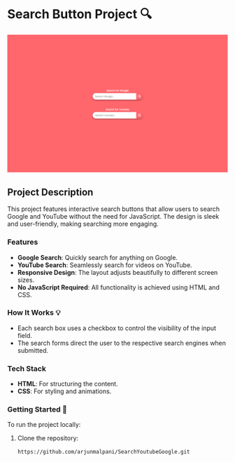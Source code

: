 # Search Button Project 🔍

![Search Button Preview](./design/image.png) <!-- Replace with your actual image path -->

## Project Description

This project features interactive search buttons that allow users to search Google and YouTube without the need for JavaScript. The design is sleek and user-friendly, making searching more engaging.

### Features

- **Google Search**: Quickly search for anything on Google.
- **YouTube Search**: Seamlessly search for videos on YouTube.
- **Responsive Design**: The layout adjusts beautifully to different screen sizes.
- **No JavaScript Required**: All functionality is achieved using HTML and CSS.

### How It Works 💡

- Each search box uses a checkbox to control the visibility of the input field.
- The search forms direct the user to the respective search engines when submitted.

### Tech Stack

- **HTML**: For structuring the content.
- **CSS**: For styling and animations.

### Getting Started 🚀

To run the project locally:

1. Clone the repository:
   ```bash
   https://github.com/arjunmalpani/SearchYoutubeGoogle.git
